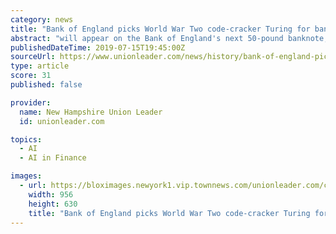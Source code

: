 ```yaml
---
category: news
title: "Bank of England picks World War Two code-cracker Turing for banknotes"
abstract: "will appear on the Bank of England's next 50-pound banknote, the BoE said on Monday. \"As the father of computer science and artificial intelligence, as well as war hero, Alan Turing's contributions were far-ranging and path-breaking,\" BoE Governor Mark ..."
publishedDateTime: 2019-07-15T19:45:00Z
sourceUrl: https://www.unionleader.com/news/history/bank-of-england-picks-world-war-two-code-cracker-turing/article_b439dde7-9c0f-53e8-8d86-9fbc96b45c8b.html
type: article
score: 31
published: false

provider:
  name: New Hampshire Union Leader
  id: unionleader.com

topics:
  - AI
  - AI in Finance

images:
  - url: https://bloximages.newyork1.vip.townnews.com/unionleader.com/content/tncms/assets/v3/editorial/9/94/994e83f9-d3a2-5085-ae29-319183ef9076/5d2cd3868e24c.image.jpg?resize=956%2C630
    width: 956
    height: 630
    title: "Bank of England picks World War Two code-cracker Turing for banknotes"
---
```

